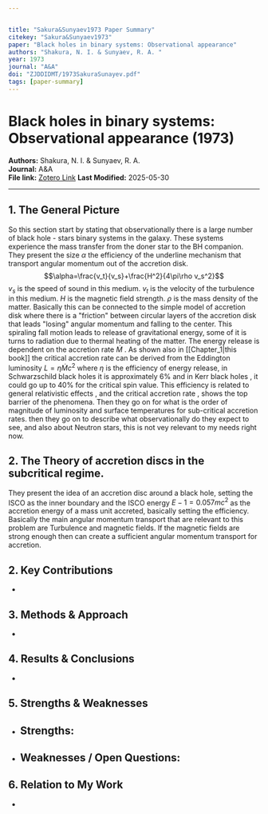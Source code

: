 ```yaml
---


title: "Sakura&Sunyaev1973 Paper Summary"
citekey: "Sakura&Sunyaev1973"
paper: "Black holes in binary systems: Observational appearance"
authors: "Shakura, N. I. & Sunyaev, R. A. "
year: 1973
journal: "A&A"
doi: "ZJDDIDMT/1973SakuraSunayev.pdf"
tags: [paper-summary]
---
```


# Black holes in binary systems: Observational appearance (1973)  
**Authors:** Shakura, N. I. & Sunyaev, R. A.   
**Journal:** A&A  
**File link:** [Zotero Link](zotero://open-pdf/library/items/ZJDDIDMT/1973SakuraSunayev.pdf) 
**Last Modified:**  2025-05-30

---

## 1. The General Picture
So this section start by stating that observationally there is a large number of black hole - stars binary systems in the galaxy.
These systems experience the mass transfer from the doner star to the BH companion.
They present the size $\alpha$ the efficiency of the underline mechanism that transport angular momentum out of the accretion disk.
$$\alpha=\frac{v_t}{v_s}+\frac{H^2}{4\pi\rho v_s^2}$$
$v_s$ is the speed of sound in this medium.
$v_t$ is the velocity of the turbulence in this medium.
$H$ is the magnetic field strength.
$\rho$ is the mass density of the matter.
Basically this can be connected to the simple model of accretion disk where there is a "friction" between circular layers of the accretion disk that leads "losing" angular momentum and falling to the center.
This spiraling fall motion leads to  release of gravitational energy, some of it is turns to radiation due to thermal heating of the matter. The energy  release is dependent on the accretion rate $\dot{M}$ . As shown also in [[Chapter_1|this book]] the critical accretion rate can be derived from the Eddington luminosity $L=\eta \dot{M} c^2$ where $\eta$ is the efficiency of energy release, in Schwarzschild  black holes it is approximately 6% and in Kerr black holes , it could go up to 40% for the critical spin value.
This efficiency is related to general relativistic effects , and the critical accretion rate , shows the top barrier of the phenomena.
Then they go on for what is the order of magnitude of luminosity and surface temperatures for sub-critical accretion rates.
then they go on to describe what observationally do they expect to see, and also about Neutron stars, this is not vey relevant to my needs right now.

## 2. The Theory of accretion discs in the subcritical regime.
They present the idea of an accretion disc around a black hole, setting the ISCO as the inner boundary and the ISCO energy $E-1=0.057mc^2$ as the accretion energy of a mass unit accreted, basically setting the efficiency.
 Basically the main angular momentum transport that are relevant to this problem are Turbulence and magnetic fields. If the magnetic fields are strong enough then can create a sufficient angular momentum transport for accretion.


## 2. Key Contributions
- 

## 3. Methods & Approach
- 

## 4. Results & Conclusions
- 

## 5. Strengths & Weaknesses
- **Strengths:**  
  -  
- **Weaknesses / Open Questions:**  
  -  

## 6. Relation to My Work
- 
